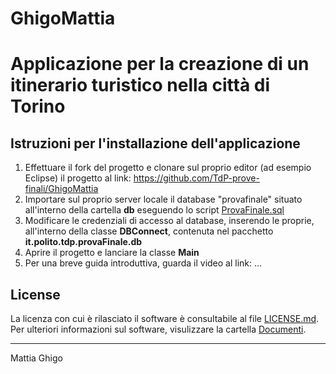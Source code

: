 # GhigoMattia
# Applicazione per la creazione di un itinerario turistico nella città di Torino
## Istruzioni per l'installazione dell'applicazione
1. Effettuare il fork del progetto e clonare sul proprio editor (ad esempio Eclipse) il progetto al link: https://github.com/TdP-prove-finali/GhigoMattia
2. Importare sul proprio server locale il database "provafinale" situato all'interno della cartella **db** eseguendo lo script [ProvaFinale.sql](https://github.com/TdP-prove-finali/GhigoMattia/blob/master/db/ProvaFinale.sql)
4. Modificare le credenziali di accesso al database, inserendo le proprie, all'interno della classe **DBConnect**, contenuta nel pacchetto **it.polito.tdp.provaFinale.db**
5. Aprire il progetto e lanciare la classe **Main**
6. Per una breve guida introduttiva, guarda il video al link: ...

## License
La licenza con cui è rilasciato il software è consultabile al file [LICENSE.md](https://github.com/TdP-prove-finali/GhigoMattia/blob/master/LICENSE).<br>
Per ulteriori informazioni sul software, visulizzare la cartella [Documenti](https://github.com/TdP-prove-finali/GhigoMattia/blob/master/Documenti).

<hr>
Mattia Ghigo
